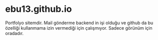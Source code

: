 # ebu13.github.io
Portfolyo sitemdir.
Mail gönderme backend in işi olduğu ve github da bu özelliği kullanmama izin vermediği için çalışmıyor.
Sadece görünüm için oradadır.
